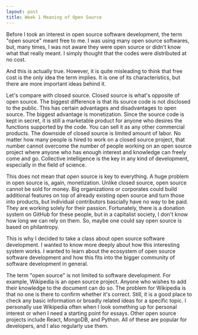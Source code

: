```yaml
---
layout: post
title: Week 1 Meaning of Open Source
---
```


Before I took an interest in open source software development, the term "open source" meant free to me. I was using many open source softwares, but, many times, I was not aware they were open source or didn't know what that really meant. I simply thought that the codes were distributed at no cost.

And this is actually true.
However, it is quite misleading to think that free cost is the only idea the term implies. It is one of its characteristics, but there are more important ideas behind it. 
<!--more-->
Let's compare with closed source. 
Closed source is what's opposite of open source. The biggest difference is that its source code is not disclosed to the public. This has certain advantages and disadvantages to open source. The biggest advantage is monetization. Since the source code is kept in secret, it is still a marketable product for anyone who desires the functions supported by the code. You can sell it as any other commercial products. The downside of closed source is limited amount of labor. No matter how many people is hired to work on a closed source project, that number cannot overcome the number of people working on an open source project where anyone who has enough interest and knowledge can freely come and go. Collective intelligence is the key in any kind of development, especially in the field of science.

This does not mean that open source is key to everything. A huge problem in open source is, again, monetization. Unlike closed source, open source cannot be sold for money. Big organizations or corporates could build additional features on top of already existing open source and turn those into products, but individual contributors bascially have no way to be paid. They are working solely for their passion. Fortunately, there is a donation system on GitHub for these people, but in a capitalist society, I don't know how long we can rely on them. So, maybe one could say open source is based on philantropy.

This is why I decided to take a class about open source software development. I wanted to know more deeply about how this interesting system works. I wanted to learn about the ecosystem of open source software development and how this fits into the bigger community of software development in general.

The term "open source" is not limited to software development. For example, Wikipedia is an open source project. Anyone who wishes to add their knowledge to the document can do so. The problem for Wikipedia is that no one is there to confirm whether it's correct. Still, it is a good place to check any basic information or broadly related ideas for a specific topic. I personally use Wikipedia often when I look something up for personal interest or when I need a starting point for essays. Other open source projects include React, MongoDB, and Python. All of these are popular for developers, and I also regularly use them.  
